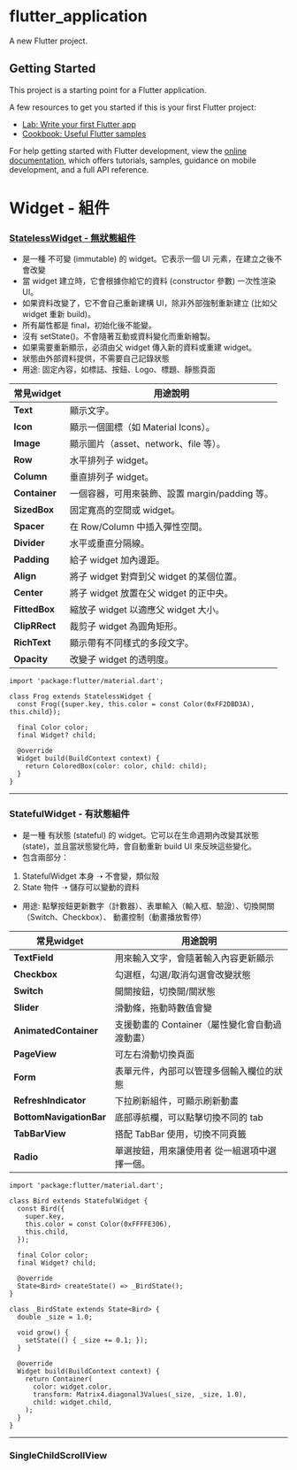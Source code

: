 # flutter_application

A new Flutter project.

## Getting Started

This project is a starting point for a Flutter application.

A few resources to get you started if this is your first Flutter project:

- [Lab: Write your first Flutter app](https://docs.flutter.dev/get-started/codelab)
- [Cookbook: Useful Flutter samples](https://docs.flutter.dev/cookbook)

For help getting started with Flutter development, view the
[online documentation](https://docs.flutter.dev/), which offers tutorials,
samples, guidance on mobile development, and a full API reference.

# **Widget - 組件**
### [StatelessWidget - 無狀態組件](https://api.flutter.dev/flutter/widgets/StatelessWidget-class.html)
- 是一種 不可變 (immutable) 的 widget。它表示一個 UI 元素，在建立之後不會改變
- 當 widget 建立時，它會根據你給它的資料 (constructor 參數) 一次性渲染 UI。
- 如果資料改變了，它不會自己重新建構 UI，除非外部強制重新建立 (比如父 widget 重新 build)。
- 所有屬性都是 final，初始化後不能變。
- 沒有 setState()。不會隨著互動或資料變化而重新繪製。
- 如果需要重新顯示，必須由父 widget 傳入新的資料或重建 widget。
- 狀態由外部資料提供，不需要自己記錄狀態
- 用途: 固定內容，如標誌、按鈕、Logo、標題、靜態頁面

| 常見widget     | 用途說明                                     |
| ------------- | -------------------------------------------- |
| **Text**      | 顯示文字。                                    |
| **Icon**      | 顯示一個圖標（如 Material Icons）。             |
| **Image**     | 顯示圖片（asset、network、file 等）。           |
| **Row**       | 水平排列子 widget。                           |
| **Column**    | 垂直排列子 widget。                           |
| **Container** | 一個容器，可用來裝飾、設置 margin/padding 等。 |
| **SizedBox**  | 固定寬高的空間或 widget。                     |
| **Spacer**    | 在 Row/Column 中插入彈性空間。                |
| **Divider**   | 水平或垂直分隔線。                            |
| **Padding**   | 給子 widget 加內邊距。                       |
| **Align**     | 將子 widget 對齊到父 widget 的某個位置。      |
| **Center**    | 將子 widget 放置在父 widget 的正中央。        |
| **FittedBox** | 縮放子 widget 以適應父 widget 大小。          |
| **ClipRRect** | 裁剪子 widget 為圓角矩形。                    |
| **RichText**  | 顯示帶有不同樣式的多段文字。                   |
| **Opacity**   | 改變子 widget 的透明度。                      |
```
import 'package:flutter/material.dart';

class Frog extends StatelessWidget {
  const Frog({super.key, this.color = const Color(0xFF2DBD3A), this.child});

  final Color color;
  final Widget? child;

  @override
  Widget build(BuildContext context) {
    return ColoredBox(color: color, child: child);
  }
}
```
---
### StatefulWidget - 有狀態組件
- 是一種 有狀態 (stateful) 的 widget。它可以在生命週期內改變其狀態 (state)，並且當狀態變化時，會自動重新 build UI 來反映這些變化。
- 包含兩部分：
1. StatefulWidget 本身 ➝ 不會變，類似殼
2. State 物件 ➝ 儲存可以變動的資料
- 用途: 點擊按鈕更新數字（計數器）、表單輸入（輸入框、驗證）、切換開關（Switch、Checkbox）、 動畫控制（動畫播放暫停）

| 常見widget              | 用途說明                                    |
| ----------------------- | -------------------------------------------|
| **TextField**           | 用來輸入文字，會隨著輸入內容更新顯示          |
| **Checkbox**            | 勾選框，勾選/取消勾選會改變狀態               |
| **Switch**              | 開關按鈕，切換開/關狀態                      |
| **Slider**              | 滑動條，拖動時數值會變                       |
| **AnimatedContainer**   | 支援動畫的 Container（屬性變化會自動過渡動畫）|
| **PageView**            | 可左右滑動切換頁面                          |
| **Form**                | 表單元件，內部可以管理多個輸入欄位的狀態      |
| **RefreshIndicator**    | 下拉刷新組件，可顯示刷新動畫                 |
| **BottomNavigationBar** | 底部導航欄，可以點擊切換不同的 tab           |
| **TabBarView**          | 搭配 TabBar 使用，切換不同頁籤              |
| **Radio**               | 單選按鈕，用來讓使用者 從一組選項中選擇一個。 |
```
import 'package:flutter/material.dart';

class Bird extends StatefulWidget {
  const Bird({
    super.key,
    this.color = const Color(0xFFFFE306),
    this.child,
  });

  final Color color;
  final Widget? child;

  @override
  State<Bird> createState() => _BirdState();
}

class _BirdState extends State<Bird> {
  double _size = 1.0;

  void grow() {
    setState(() { _size += 0.1; });
  }

  @override
  Widget build(BuildContext context) {
    return Container(
      color: widget.color,
      transform: Matrix4.diagonal3Values(_size, _size, 1.0),
      child: widget.child,
    );
  }
}
```
---
### SingleChildScrollView

